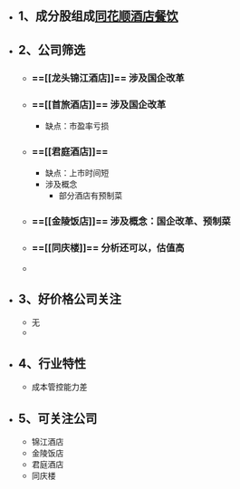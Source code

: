 - ## 1、成分股组成[同花顺酒店餐饮](http://q.10jqka.com.cn/thshy/detail/code/881161/)
- ## 2、公司筛选
	- ### ==[[龙头锦江酒店]]==  涉及国企改革
	- ### ==[[首旅酒店]]==   涉及国企改革
		- 缺点：市盈率亏损
	- ### ==[[君庭酒店]]==
		- 缺点：上市时间短
		- 涉及概念
			- 部分酒店有预制菜
	- ### ==[[金陵饭店]]== 涉及概念：国企改革、预制菜
	- ### ==[[同庆楼]]== 分析还可以，估值高
	-
- ## 3、好价格公司关注
	- 无
	-
- ## 4、行业特性
	- 成本管控能力差
- ## 5、可关注公司
	- 锦江酒店
	- 金陵饭店
	- 君庭酒店
	- 同庆楼